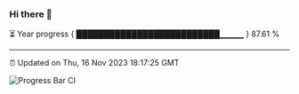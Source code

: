 ### Hi there 👋

⏳ Year progress { ██████████████████████████▁▁▁▁ } 87.61 %

---

⏰ Updated on Thu, 16 Nov 2023 18:17:25 GMT

![Progress Bar CI](https://github.com/liununu/liununu/workflows/Progress%20Bar%20CI/badge.svg)
